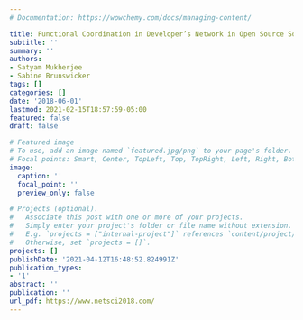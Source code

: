 ```yaml
---
# Documentation: https://wowchemy.com/docs/managing-content/

title: Functional Coordination in Developer’s Network in Open Source Software
subtitle: ''
summary: ''
authors:
- Satyam Mukherjee
- Sabine Brunswicker
tags: []
categories: []
date: '2018-06-01'
lastmod: 2021-02-15T18:57:59-05:00
featured: false
draft: false

# Featured image
# To use, add an image named `featured.jpg/png` to your page's folder.
# Focal points: Smart, Center, TopLeft, Top, TopRight, Left, Right, BottomLeft, Bottom, BottomRight.
image:
  caption: ''
  focal_point: ''
  preview_only: false

# Projects (optional).
#   Associate this post with one or more of your projects.
#   Simply enter your project's folder or file name without extension.
#   E.g. `projects = ["internal-project"]` references `content/project/deep-learning/index.md`.
#   Otherwise, set `projects = []`.
projects: []
publishDate: '2021-04-12T16:48:52.824991Z'
publication_types:
- '1'
abstract: ''
publication: ''
url_pdf: https://www.netsci2018.com/
---
```

